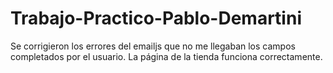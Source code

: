 # Trabajo-Practico-Pablo-Demartini

Se corrigieron los errores del emailjs que no me llegaban los campos completados por el usuario.
La página de la tienda funciona correctamente. 
